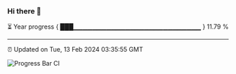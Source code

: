 ### Hi there 👋

⏳ Year progress { ███▁▁▁▁▁▁▁▁▁▁▁▁▁▁▁▁▁▁▁▁▁▁▁▁▁▁▁ } 11.79 %

---

⏰ Updated on Tue, 13 Feb 2024 03:35:55 GMT

![Progress Bar CI](https://github.com/IshwaranRudhara/GIT-ACTION/workflows/Progress%20Bar%20CI/badge.svg)
